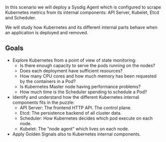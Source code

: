 In this scenario we will deploy a Sysdig Agent which is configured to scrape Kubernetes metrics from its internal components: API Server, Kubelet, Etcd and Scheduler.

We will study how Kubernetes and its different internal parts behave when an application is deployed and removed.

Goals
-----

- Explore Kubernetes from a point of view of state monitoring:
  - Is there enough capacity to serve the pods running on the nodes?
  - Does each deployment have sufficient resources?
  - How many CPU cores and how much memory has been requested by the containers in a Pod?
  - Is Kubernetes Master node having performance problems?
  - How much time is the Scheduler spending to schedule a Pod?
- Identify and understand how the different Kubernetes internal components fits in the puzzle:
  - API Server: The frontend HTTP API. The control plane.
  - Etcd: The persistence backend of all cluster data.
  - Scheduler: How Kubernetes decides which pod execute on each node.
  - Kubelet: The "node agent" which lives on each node.
- Apply Golden Signals also to Kubernetes internal components.
